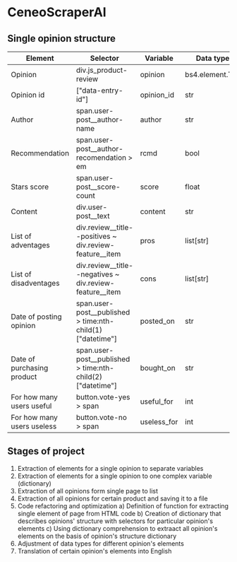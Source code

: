 # CeneoScraperAI

## Single opinion structure

|Element|Selector|Variable|Data type|
|-------|--------|--------|---------|
|Opinion|div.js_product-review|opinion|bs4.element.Tag|
|Opinion id|\["data-entry-id"\]|opinion_id|str|
|Author|span.user-post__author-name|author|str|
|Recommendation|span.user-post__author-recomendation > em|rcmd|bool|
|Stars score|span.user-post__score-count|score|float|
|Content|div.user-post__text|content|str|
|List of adventages|div.review__title--positives  ~ div.review-feature__item|pros|list\[str\]|
|List of disadventages|div.review__title--negatives  ~ div.review-feature__item|cons|list\[str\]|
|Date of posting opinion|span.user-post__published > time:nth-child(1)\["datetime"\]|posted_on|str|
|Date of purchasing product|span.user-post__published > time:nth-child(2)\["datetime"\]|bought_on|str|
|For how many users useful|button.vote-yes > span|useful_for|int|
|For how many users useless|button.vote-no > span|useless_for|int|

  ## Stages of project

   1) Extraction of elements for a single opinion to separate variables
   2) Extraction of elements for a single opinion to one complex variable (dictionary)
   3) Extraction of all opinions form single page to list
   4) Extraction of all opinions for certain product and saving it to a file
   5) Code refactoring and optimization
      a) Definition of function for extracting single element of page from HTML code
      b) Creation of dictionary that describes opinions' structure with selectors for particular opinion's elements
      c) Using dictionary comprehension to extraact all opinion's elements on the basis of opinion's structure dictionary
   6) Adjustment of data types for different opinion's elements
   7) Translation of certain opinion's elements into English